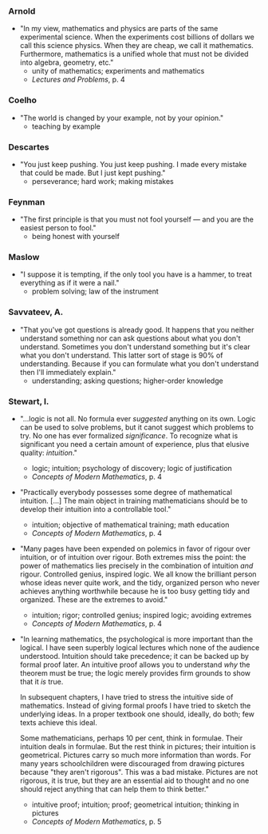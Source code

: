 ### Arnold

- "In my view, mathematics and physics are parts of the same experimental science. When the experiments cost billions of dollars we call this science physics. When they are cheap, we call it mathematics. Furthermore, mathematics is a unified whole that must not be divided into algebra, geometry, etc."
  - unity of mathematics; experiments and mathematics
  - *Lectures and Problems*, p. 4

### Coelho

- "The world is changed by your example, not by your opinion."
  - teaching by example

### Descartes

- "You just keep pushing. You just keep pushing. I made every mistake that could be made. But I just kept pushing."
  - perseverance; hard work; making mistakes

### Feynman

- "The first principle is that you must not fool yourself — and you are the easiest person to fool."
  - being honest with yourself

### Maslow

- "I suppose it is tempting, if the only tool you have is a hammer, to treat everything as if it were a nail."
  - problem solving; law of the instrument

### Savvateev, A.

- "That you've got questions is already good. It happens that you neither understand something nor can ask questions about what you don't understand. Sometimes you don't understand something but it's clear what you don't understand. This latter sort of stage is 90% of understanding. Because if you can formulate what you don't understand then I'll immediately explain."
  - understanding; asking questions; higher-order knowledge

### Stewart, I.

- "...logic is not all. No formula ever *suggested* anything on its own. Logic can be used to solve problems, but it canot suggest which problems to try. No one has ever formalized *significance*. To recognize what is significant you need a certain amount of experience, plus that elusive quality: *intuition*."
  - logic; intuition; psychology of discovery; logic of justification
  - *Concepts of Modern Mathematics*, p. 4

- "Practically everybody possesses some degree of mathematical intuition. [...] The main object in training mathematicians should be to develop their intuition into a controllable tool."
  - intuition; objective of mathematical training; math education
  - *Concepts of Modern Mathematics*, p. 4

- "Many pages have been expended on polemics in favor of rigour over intuition, or of intuition over rigour. Both extremes miss the point: the power of mathematics lies precisely in the combination of intuition *and* rigour. Controlled genius, inspired logic. We all know the brilliant person whose ideas never quite work, and the tidy, organized person who never achieves anything worthwhile because he is too busy getting tidy and organized. These are the extremes to avoid."
  - intuition; rigor; controlled genius; inspired logic; avoiding extremes
  - *Concepts of Modern Mathematics*, p. 4

- "In learning mathematics, the psychological is more important than the logical. I have seen superbly logical lectures which none of the audience understood. Intuition should take precedence; it can be backed up by formal proof later. An intuitive proof allows you to understand *why* the theorem must be true; the logic merely provides firm grounds to show that it *is* true. 

    In subsequent chapters, I have tried to stress the intuitive side of mathematics. Instead of giving formal proofs I have tried to sketch the underlying ideas.
In a proper textbook one should, ideally, do both; few texts achieve this ideal. 

    Some mathematicians, perhaps 10 per cent, think in formulae. Their intuition deals in formulae. But the rest think in pictures; their intuition is geometrical. Pictures carry so much more information than words. For many years schoolchildren were discouraged from drawing pictures because "they aren't rigorous". This was a bad mistake. Pictures are not rigorous, it is true, but they are an essential aid to thought and no one should reject anything that can help them to think better."
    
    - intuitive proof; intuition; proof; geometrical intuition; thinking in pictures
    - *Concepts of Modern Mathematics*, p. 5
